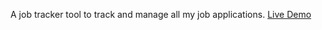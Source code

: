 A job tracker tool to track and manage all my job applications.
[Live Demo](https://reactapp1-jobtracker.onrender.com)